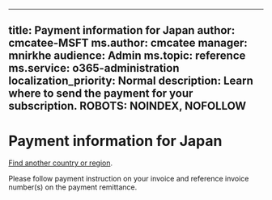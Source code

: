 
---
title: Payment information for Japan
author: cmcatee-MSFT
ms.author: cmcatee
manager: mnirkhe
audience: Admin
ms.topic: reference
ms.service: o365-administration
localization_priority: Normal
description: Learn where to send the payment for your subscription.
ROBOTS: NOINDEX, NOFOLLOW
---                                

# Payment information for Japan

[Find another country or region](CernPayTest.md). <!--This should go to the parent "Pay for your Office 365 for business subscription" topic-->

Please follow payment instruction on your invoice and reference invoice number(s) on the payment remittance.



